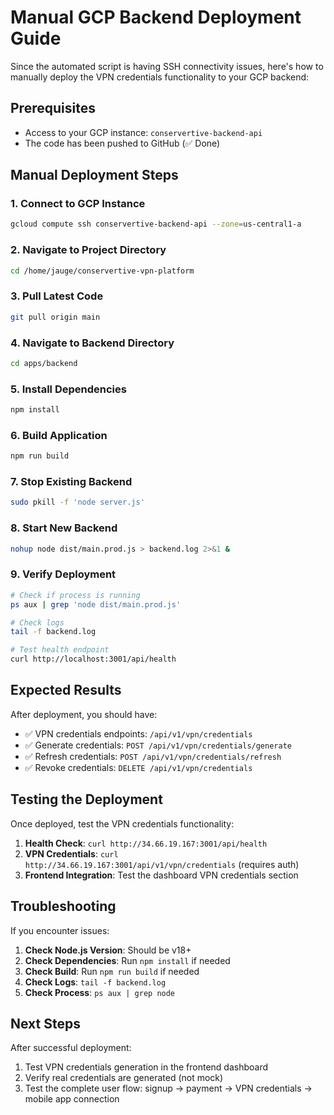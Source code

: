 # Manual GCP Backend Deployment Guide

Since the automated script is having SSH connectivity issues, here's how to manually deploy the VPN credentials functionality to your GCP backend:

## Prerequisites
- Access to your GCP instance: `conservertive-backend-api`
- The code has been pushed to GitHub (✅ Done)

## Manual Deployment Steps

### 1. Connect to GCP Instance
```bash
gcloud compute ssh conservertive-backend-api --zone=us-central1-a
```

### 2. Navigate to Project Directory
```bash
cd /home/jauge/conservertive-vpn-platform
```

### 3. Pull Latest Code
```bash
git pull origin main
```

### 4. Navigate to Backend Directory
```bash
cd apps/backend
```

### 5. Install Dependencies
```bash
npm install
```

### 6. Build Application
```bash
npm run build
```

### 7. Stop Existing Backend
```bash
sudo pkill -f 'node server.js'
```

### 8. Start New Backend
```bash
nohup node dist/main.prod.js > backend.log 2>&1 &
```

### 9. Verify Deployment
```bash
# Check if process is running
ps aux | grep 'node dist/main.prod.js'

# Check logs
tail -f backend.log

# Test health endpoint
curl http://localhost:3001/api/health
```

## Expected Results

After deployment, you should have:
- ✅ VPN credentials endpoints: `/api/v1/vpn/credentials`
- ✅ Generate credentials: `POST /api/v1/vpn/credentials/generate`
- ✅ Refresh credentials: `POST /api/v1/vpn/credentials/refresh`
- ✅ Revoke credentials: `DELETE /api/v1/vpn/credentials`

## Testing the Deployment

Once deployed, test the VPN credentials functionality:

1. **Health Check**: `curl http://34.66.19.167:3001/api/health`
2. **VPN Credentials**: `curl http://34.66.19.167:3001/api/v1/vpn/credentials` (requires auth)
3. **Frontend Integration**: Test the dashboard VPN credentials section

## Troubleshooting

If you encounter issues:

1. **Check Node.js Version**: Should be v18+
2. **Check Dependencies**: Run `npm install` if needed
3. **Check Build**: Run `npm run build` if needed
4. **Check Logs**: `tail -f backend.log`
5. **Check Process**: `ps aux | grep node`

## Next Steps

After successful deployment:
1. Test VPN credentials generation in the frontend dashboard
2. Verify real credentials are generated (not mock)
3. Test the complete user flow: signup → payment → VPN credentials → mobile app connection

